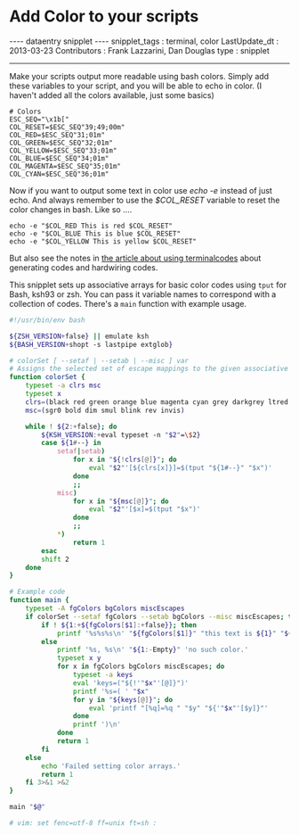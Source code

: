 # Add Color to your scripts

---- dataentry snipplet ---- snipplet_tags : terminal, color
LastUpdate_dt : 2013-03-23 Contributors : Frank Lazzarini, Dan Douglas
type : snipplet

------------------------------------------------------------------------

Make your scripts output more readable using bash colors. Simply add
these variables to your script, and you will be able to echo in color.
(I haven't added all the colors available, just some basics)

    # Colors
    ESC_SEQ="\x1b["
    COL_RESET=$ESC_SEQ"39;49;00m"
    COL_RED=$ESC_SEQ"31;01m"
    COL_GREEN=$ESC_SEQ"32;01m"
    COL_YELLOW=$ESC_SEQ"33;01m"
    COL_BLUE=$ESC_SEQ"34;01m"
    COL_MAGENTA=$ESC_SEQ"35;01m"
    COL_CYAN=$ESC_SEQ"36;01m"

Now if you want to output some text in color use *echo -e* instead of
just echo. And always remember to use the *\$COL_RESET* variable to
reset the color changes in bash. Like so \....

    echo -e "$COL_RED This is red $COL_RESET"
    echo -e "$COL_BLUE This is blue $COL_RESET"
    echo -e "$COL_YELLOW This is yellow $COL_RESET"

But also see the notes in [the article about using
terminalcodes](../scripting/terminalcodes.md) about generating codes and
hardwiring codes.

This snipplet sets up associative arrays for basic color codes using
`tput` for Bash, ksh93 or zsh. You can pass it variable names to
correspond with a collection of codes. There's a `main` function with
example usage.

``` bash
#!/usr/bin/env bash

${ZSH_VERSION+false} || emulate ksh
${BASH_VERSION+shopt -s lastpipe extglob}

# colorSet [ --setaf | --setab | --misc ] var
# Assigns the selected set of escape mappings to the given associative array names.
function colorSet {
    typeset -a clrs msc
    typeset x
    clrs=(black red green orange blue magenta cyan grey darkgrey ltred ltgreen yellow ltblue ltmagenta ltcyan white)
    msc=(sgr0 bold dim smul blink rev invis)

    while ! ${2:+false}; do
        ${KSH_VERSION:+eval typeset -n "$2"=\$2}
        case ${1#--} in
            setaf|setab)
                for x in "${!clrs[@]}"; do
                    eval "$2"'[${clrs[x]}]=$(tput "${1#--}" "$x")'
                done
                ;;
            misc)
                for x in "${msc[@]}"; do
                    eval "$2"'[$x]=$(tput "$x")'
                done
                ;;
            *)
                return 1
        esac
        shift 2
    done
}

# Example code
function main {
    typeset -A fgColors bgColors miscEscapes
    if colorSet --setaf fgColors --setab bgColors --misc miscEscapes; then
        if ! ${1:+${fgColors[$1]:+false}}; then
            printf '%s%s%s\n' "${fgColors[$1]}" "this text is ${1}" "${miscEscapes[sgr0]}" >&3
        else
            printf '%s, %s\n' "${1:-Empty}" 'no such color.'
            typeset x y
            for x in fgColors bgColors miscEscapes; do
                typeset -a keys
                eval 'keys=("${!'"$x"'[@]}")'
                printf '%s=( ' "$x"
                for y in "${keys[@]}"; do
                    eval 'printf "[%q]=%q " "$y" "${'"$x"'[$y]}"'
                done
                printf ')\n'
            done
            return 1
        fi
    else
        echo 'Failed setting color arrays.'
        return 1
    fi 3>&1 >&2
}

main "$@"

# vim: set fenc=utf-8 ff=unix ft=sh :
```
